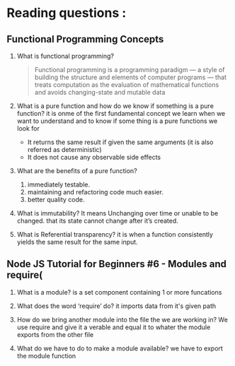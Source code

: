 # Reading questions :


## Functional Programming Concepts

1. What is functional programming?
    >Functional programming is a programming paradigm — a style of building the structure and elements of computer programs — that treats computation as the evaluation of mathematical functions and avoids changing-state and mutable data

2. What is a pure function and how do we know if something is a pure function?
    it is onme of the first fundamental concept we learn when we want to understand and to know if some thing is a pure functions we look for 
    * It returns the same result if given the same arguments (it is also referred as deterministic)
    * It does not cause any observable side effects

3. What are the benefits of a pure function?
    1. immediately testable. 
    2. maintaining and refactoring code much easier.
    3. better quality code.


4. What is immutability?
    It means Unchanging over time or unable to be changed. that its state cannot change after it’s created.

5. What is Referential transparency?
    it is when a function consistently yields the same result for the same input.


## Node JS Tutorial for Beginners #6 - Modules and require(

1. What is a module?
    is a set component containing 1 or more funcations

2. What does the word ‘require’ do?
    it imports data from it's given path

3. How do we bring another module into the file the we are working in?
    We use require and give it a verable and equal it to whater the module exports from the other file

4. What do we have to do to make a module available?
    we have to export the module function